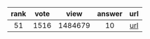 
| rank | vote | view | answer | url |
|:-:|:-:|:-:|:-:|:-:|
|51|1516|1484679|10| [url](http://stackoverflow.com/questions/6996603/delete-a-file-or-folder) |

